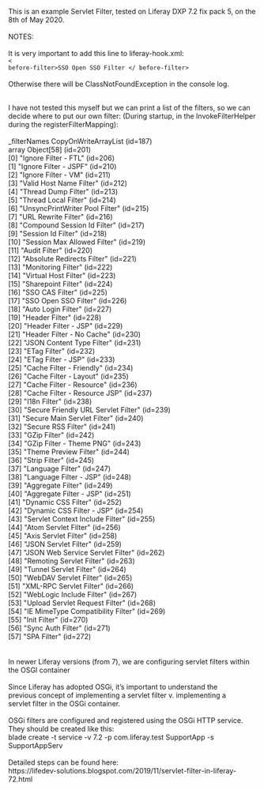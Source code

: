 
This is an example Servlet Filter, tested on Liferay DXP 7.2 fix pack 5,  on the 8th of May 2020.
<br>
<br>
NOTES:<br>
<br>
It is very important to add this line to liferay-hook.xml:<br>
    <code>< before-filter>SSO Open SSO Filter </ before-filter></code><br>
<br>
Otherwise there will be ClassNotFoundException in the console log.

<br>
I have not tested this myself but we can print a list of the filters, so we can decide where to put our own filter:
(During startup, in the InvokeFilterHelper during the registerFilterMapping):
<br>
<br>
_filterNames CopyOnWriteArrayList<E> (id=187)<br>
    array Object[58] (id=201)<br>
[0] "Ignore Filter - FTL" (id=206)<br>
[1] "Ignore Filter - JSPF" (id=210)<br>
[2] "Ignore Filter - VM" (id=211)<br>
[3] "Valid Host Name Filter" (id=212)<br>
[4] "Thread Dump Filter" (id=213)<br>
[5] "Thread Local Filter" (id=214)<br>
[6] "UnsyncPrintWriter Pool Filter" (id=215)<br>
[7] "URL Rewrite Filter" (id=216)<br>
[8] "Compound Session Id Filter" (id=217)<br>
[9] "Session Id Filter" (id=218)<br>
[10] "Session Max Allowed Filter" (id=219)<br>
[11] "Audit Filter" (id=220)<br>
[12] "Absolute Redirects Filter" (id=221)<br>
[13] "Monitoring Filter" (id=222)<br>
[14] "Virtual Host Filter" (id=223)<br>
[15] "Sharepoint Filter" (id=224)<br>
[16] "SSO CAS Filter" (id=225)<br>
[17] "SSO Open SSO Filter" (id=226)<br>
[18] "Auto Login Filter" (id=227)<br>
[19] "Header Filter" (id=228)<br>
[20] "Header Filter - JSP" (id=229)<br>
[21] "Header Filter - No Cache" (id=230)<br>
[22] "JSON Content Type Filter" (id=231)<br>
[23] "ETag Filter" (id=232)<br>
[24] "ETag Filter - JSP" (id=233)<br>
[25] "Cache Filter - Friendly" (id=234)<br>
[26] "Cache Filter - Layout" (id=235)<br>
[27] "Cache Filter - Resource" (id=236)<br>
[28] "Cache Filter - Resource JSP" (id=237)<br>
[29] "I18n Filter" (id=238)<br>
[30] "Secure Friendly URL Servlet Filter" (id=239)<br>
[31] "Secure Main Servlet Filter" (id=240)<br>
[32] "Secure RSS Filter" (id=241)<br>
[33] "GZip Filter" (id=242)<br>
[34] "GZip Filter - Theme PNG" (id=243)<br>
[35] "Theme Preview Filter" (id=244)<br>
[36] "Strip Filter" (id=245)<br>
[37] "Language Filter" (id=247)<br>
[38] "Language Filter - JSP" (id=248)<br>
[39] "Aggregate Filter" (id=249)<br>
[40] "Aggregate Filter - JSP" (id=251)<br>
[41] "Dynamic CSS Filter" (id=252)<br>
[42] "Dynamic CSS Filter - JSP" (id=254)<br>
[43] "Servlet Context Include Filter" (id=255)<br>
[44] "Atom Servlet Filter" (id=256)<br>
[45] "Axis Servlet Filter" (id=258)<br>
[46] "JSON Servlet Filter" (id=259)<br>
[47] "JSON Web Service Servlet Filter" (id=262)<br>
[48] "Remoting Servlet Filter" (id=263)<br>
[49] "Tunnel Servlet Filter" (id=264)<br>
[50] "WebDAV Servlet Filter" (id=265)<br>
[51] "XML-RPC Servlet Filter" (id=266)<br>
[52] "WebLogic Include Filter" (id=267)<br>
[53] "Upload Servlet Request Filter" (id=268)<br>
[54] "IE MimeType Compatibility Filter" (id=269)<br>
[55] "Init Filter" (id=270)<br>
[56] "Sync Auth Filter" (id=271)<br>
[57] "SPA Filter" (id=272)<br>
<br>
<br>
In newer Liferay versions (from 7), we are configuring servlet filters within the OSGI container<br>
<br>
Since Liferay has adopted OSGi, it’s important to understand the<br>
previous concept of implementing a servlet filter v. implementing a<br>
servlet filter in the OSGi container.<br>
<br>
OSGi filters are configured and registered using the OSGi HTTP service. <br>
They should be created like this:<br>
blade create -t service -v 7.2 -p com.liferay.test SupportApp -s SupportAppServ<br>
<br>
Detailed steps can be found here:<br>
https://lifedev-solutions.blogspot.com/2019/11/servlet-filter-in-liferay-72.html

